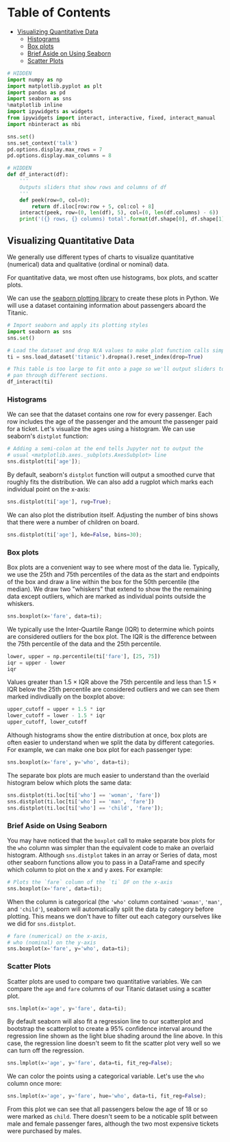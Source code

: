 
<h1>Table of Contents<span class="tocSkip"></span></h1>
<div class="toc"><ul class="toc-item"><li><span><a href="#Visualizing-Quantitative-Data" data-toc-modified-id="Visualizing-Quantitative-Data-1">Visualizing Quantitative Data</a></span><ul class="toc-item"><li><span><a href="#Histograms" data-toc-modified-id="Histograms-1.1">Histograms</a></span></li><li><span><a href="#Box-plots" data-toc-modified-id="Box-plots-1.2">Box plots</a></span></li><li><span><a href="#Brief-Aside-on-Using-Seaborn" data-toc-modified-id="Brief-Aside-on-Using-Seaborn-1.3">Brief Aside on Using Seaborn</a></span></li><li><span><a href="#Scatter-Plots" data-toc-modified-id="Scatter-Plots-1.4">Scatter Plots</a></span></li></ul></li></ul></div>


```python
# HIDDEN
import numpy as np
import matplotlib.pyplot as plt
import pandas as pd
import seaborn as sns
%matplotlib inline
import ipywidgets as widgets
from ipywidgets import interact, interactive, fixed, interact_manual
import nbinteract as nbi

sns.set()
sns.set_context('talk')
pd.options.display.max_rows = 7
pd.options.display.max_columns = 8
```


```python
# HIDDEN
def df_interact(df):
    '''
    Outputs sliders that show rows and columns of df
    '''
    def peek(row=0, col=0):
        return df.iloc[row:row + 5, col:col + 8]
    interact(peek, row=(0, len(df), 5), col=(0, len(df.columns) - 6))
    print('({} rows, {} columns) total'.format(df.shape[0], df.shape[1]))
```

## Visualizing Quantitative Data

We generally use different types of charts to visualize quantitative (numerical) data and qualitative (ordinal or nominal) data.

For quantitative data, we most often use histograms, box plots, and scatter plots.

We can use the [seaborn plotting library](http://seaborn.pydata.org/) to create these plots in Python. We will use a dataset containing information about passengers aboard the Titanic.


```python
# Import seaborn and apply its plotting styles
import seaborn as sns
sns.set()
```


```python
# Load the dataset and drop N/A values to make plot function calls simpler
ti = sns.load_dataset('titanic').dropna().reset_index(drop=True)

# This table is too large to fit onto a page so we'll output sliders to
# pan through different sections.
df_interact(ti)
```

### Histograms

We can see that the dataset contains one row for every passenger. Each row includes the age of the passenger and the amount the passenger paid for a ticket. Let's visualize the ages using a histogram. We can use seaborn's `distplot` function:


```python
# Adding a semi-colon at the end tells Jupyter not to output the
# usual <matplotlib.axes._subplots.AxesSubplot> line
sns.distplot(ti['age']);
```

By default, seaborn's `distplot` function will output a smoothed curve that roughly fits the distribution. We can also add a rugplot which marks each individual point on the x-axis:


```python
sns.distplot(ti['age'], rug=True);
```

We can also plot the distribution itself. Adjusting the number of bins shows that there were a number of children on board.


```python
sns.distplot(ti['age'], kde=False, bins=30);
```

### Box plots

Box plots are a convenient way to see where most of the data lie. Typically, we use the 25th and 75th percentiles of the data as the start and endpoints of the box and draw a line within the box for the 50th percentile (the median). We draw two "whiskers" that extend to show the the remaining data except outliers, which are marked as individual points outside the whiskers.


```python
sns.boxplot(x='fare', data=ti);
```

We typically use the Inter-Quartile Range (IQR) to determine which points are considered outliers for the box plot. The IQR is the difference between the 75th percentile of the data and the 25th percentile.


```python
lower, upper = np.percentile(ti['fare'], [25, 75])
iqr = upper - lower
iqr
```

Values greater than 1.5 $\times$ IQR above the 75th percentile and less than 1.5 $\times$ IQR below the 25th percentile are considered outliers and we can see them marked indivdiually on the boxplot above:


```python
upper_cutoff = upper + 1.5 * iqr
lower_cutoff = lower - 1.5 * iqr
upper_cutoff, lower_cutoff
```

Although histograms show the entire distribution at once, box plots are often easier to understand when we split the data by different categories. For example, we can make one box plot for each passenger type:


```python
sns.boxplot(x='fare', y='who', data=ti);
```

The separate box plots are much easier to understand than the overlaid histogram below which plots the same data:


```python
sns.distplot(ti.loc[ti['who'] == 'woman', 'fare'])
sns.distplot(ti.loc[ti['who'] == 'man', 'fare'])
sns.distplot(ti.loc[ti['who'] == 'child', 'fare']);
```

### Brief Aside on Using Seaborn

You may have noticed that the `boxplot` call to make separate box plots for the `who` column was simpler than the equivalent code to make an overlaid histogram. Although `sns.distplot` takes in an array or Series of data, most other seaborn functions allow you to pass in a DataFrame and specify which column to plot on the x and y axes. For example:

```python
# Plots the `fare` column of the `ti` DF on the x-axis
sns.boxplot(x='fare', data=ti);
```

When the column is categorical (the `'who'` column contained `'woman'`, `'man'`, and `'child'`), seaborn will automatically split the data by category before plotting. This means we don't have to filter out each category ourselves like we did for `sns.distplot`.


```python
# fare (numerical) on the x-axis,
# who (nominal) on the y-axis
sns.boxplot(x='fare', y='who', data=ti);
```

### Scatter Plots

Scatter plots are used to compare two quantitative variables. We can compare the `age` and `fare` columns of our Titanic dataset using a scatter plot.


```python
sns.lmplot(x='age', y='fare', data=ti);
```

By default seaborn will also fit a regression line to our scatterplot and bootstrap the scatterplot to create a 95% confidence interval around the regression line shown as the light blue shading around the line above. In this case, the regression line doesn't seem to fit the scatter plot very well so we can turn off the regression.


```python
sns.lmplot(x='age', y='fare', data=ti, fit_reg=False);
```

We can color the points using a categorical variable. Let's use the `who` column once more:


```python
sns.lmplot(x='age', y='fare', hue='who', data=ti, fit_reg=False);
```

From this plot we can see that all passengers below the age of 18 or so were marked as `child`. There doesn't seem to be a noticable split between male and female passenger fares, although the two most expensive tickets were purchased by males.
